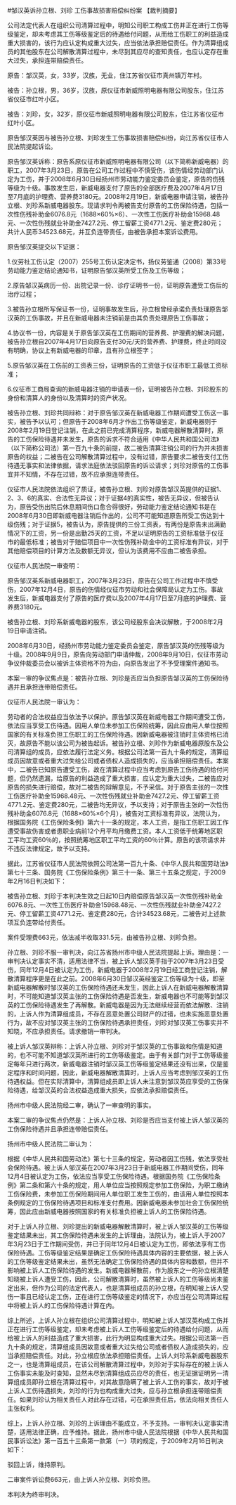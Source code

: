 #邹汉英诉孙立根、刘珍 工伤事故损害赔偿纠纷案 
【裁判摘要】

公司法定代表人在组织公司清算过程中，明知公司职工构成工伤并正在进行工伤等级鉴定，却未考虑其工伤等级鉴定后的待遇给付问题，从而给工伤职工的利益造成重大损害的，该行为应认定构成重大过失，应当依法承担赔偿责任。作为清算组成员的其他股东在公司解散清算过程中，未尽到其应尽的查知责任，也应认定存在重大过失，承担连带赔偿责任。



原告：邹汉英，女，33岁，汉族，无业，住江苏省仪征市真州镇万年村。

被告：孙立根，男，36岁，汉族，原仪征市新威照明电器有限公司股东，住江苏省仪征市红叶小区。

被告：刘珍，女，32岁，原仪征市新威照明电器有限公司股东，住江苏省仪征市红叶小区。

原告邹汉英因与被告孙立根、刘珍发生工伤事故损害赔偿纠纷，向江苏省仪征市人民法院提起诉讼。

原告邹汉英诉称：原告系原仪征市新威照明电器有限公司（以下简称新威电器）的职工，2007年3月23日，原告在公司工作过程中不慎受伤，该伤情经劳动部门认定为工伤，并于2008年6月30日经扬州市劳动能力鉴定委员会鉴定，原告的伤残等级为十级。事故发生后，新威电器支付了原告的全部医疗费及2007年4月17日至7月底的护理费、营养费3180元。2008年2月19日，新威电器申请注销，被告孙立根、刘珍系新威电器股东。现请求判令两被告支付原告的工伤保险待遇，包括一次性伤残补助金6076.8元（1688×60%×6）、一次性工伤医疗补助金15968.48元、一次性伤残就业补助金7427.2元、停工留薪工资4771.2元、鉴定费280元；共计人民币34523.68元，并互负连带责任，由被告承担本案诉讼费用。

原告邹汉英提交以下证据：

1.仪劳社工伤认定（2007）255号工伤认定决定书，扬仪劳鉴通（2008）第33号劳动能力鉴定结论通知书，证明原告邹汉英所受工伤及工伤等级；

2.原告邹汉英病历一份、出院记录一份、诊疗证明书一份，证明原告遭受工伤后的治疗过程；

3.被告孙立根所写保证书一份，证明事故发生后，孙立根曾经承诺负责处理原告邹汉英的工伤事故，并且在新威电器未注销前是由其负责处理原告工伤事故；

4.协议书一份，内容是关于原告邹汉英在工伤期间的营养费、护理费的解决问题，被告孙立根自2007年4月17日向原告支付30元/天的营养费、护理费，终止时间没有明确，协议上有新威电器的印章，且有孙立根签字；

5.原告邹汉英在工伤前的工资表三份，证明原告的工资低于仪征市职工最低工资标准；

6.仪征市工商局查询的新威电器注销的申请表一份，证明被告孙立根、刘珍股东的身份和清算人的身份以及清算时的资产状况。

被告孙立根、刘珍共同辩称：对于原告邹汉英在新威电器工作期间遭受工伤这一事实，被告予以认可；但原告于2008年6月才作出工伤等级鉴定，新威电器则于2008年2月19日登记注销，在此之前已完成清算程序，新威电器解散清算时，原告的工伤保险待遇并未发生，原告的诉求不符合适用《中华人民共和国公司法》（以下简称公司法）第一百九十条的前提，故二被告清算注销公司的行为并未损害原告的权益；二被告在公司解散清算过程中，没有过错，原告要求二被告支付工伤待遇无事实和法律依据，请求法庭依法驳回原告的诉讼请求；刘珍对原告的工伤事宜并不知情，不存在过错，故不应承担连带责任。

仪征市人民法院依法组织了质证，被告孙立根、刘珍对原告邹汉英提供的证据1、2、3、6的真实、合法性无异议；对于证据4的真实性，被告无异议，但被告认为，原告受伤出院后休息期间伤口愈合得很好，劳动能力鉴定结论通知书是在2008年6月30日即新威电器注销后作出的，公司不可能知道原告所受工伤达到十级伤残；对于证据5，被告认为，原告提供的三份工资表，有两份是原告未出满勤情况下的工资，另一份是出勤25天的工资，不足以证明原告的工资标准低于仪征市的最低标准；被告对于赔偿项目中一次性伤残补助金中的工资标准有异议，对于其他赔偿项目的计算方法及数额无异议，但认为该费用不应由二被告承担。

仪征市人民法院一审查明：

原告邹汉英系新威电器职工，2007年3月23日，原告在公司工作过程中不慎受伤，2007年12月4日，原告的伤情经仪征市劳动和社会保障局认定为工伤。事故发生后，新威电器支付了原告的医疗费以及2007年4月17日至7月底的护理费、营养费3180元。

被告孙立根、刘珍系新威电器的股东，该公司经股东会决议解散，于2008年2月19日申请注销。

2008年6月30日，经扬州市劳动能力鉴定委员会鉴定，原告邹汉英的伤残等级为十级。2008年9月9日，原告向劳动部门申请仲裁，2008年9月10日，仪征市劳动争议仲裁委员会以被诉主体资格不符为由，向原告发出了不予受理案件通知书。

本案一审的争议焦点是：被告孙立根、刘珍是否应当负担原告邹汉英的工伤保险待遇并且承担连带赔偿责任。

仪征市人民法院一审认为：

劳动者的合法权益应当依法予以保护。原告邹汉英在新威电器工作期间遭受工伤，依法应当享受工伤待遇。因用人单位未参加工伤保险统筹，因此应由用人单位按照国家的有关标准负担工伤职工的工伤保险待遇。因新威电器被注销时主体资格已消灭，故原告不能以该公司为被告起诉。被告孙立根、刘珍作为新威电器原股东及公司清算组的成员，应依法履行法定义务。根据公司法第一百九十条的规定，清算组成员因故意或者重大过失给公司或者债权人造成损失的，应当承担赔偿责任。本案中，二被告已知原告遭受工伤，故在清算过程中应当考虑到原告工伤待遇的给付问题，但仍然遗漏，给原告的利益造成了重大损害，应认定为重大过失，二被告应对原告的损失进行赔偿，故对二被告的辩解意见，不予采信。对于原告主张的一次性工伤医疗补助金15968.48元、一次性伤残就业补助金7427.2元、停工留薪工资4771.2元、鉴定费280元，二被告均无异议，予以支持；对于原告主张的一次性伤残补助金6076.8元（1688×60%×6个月），被告对工资标准有异议，法院认为，根据国务院《工伤保险条例》第六十一条的规定，本人工资，是指工伤职工因工作遭受事故伤害或者患职业病前12个月平均月缴费工资。本人工资低于统筹地区职工平均工资60％的，按照统筹地区职工平均工资的60％计算。原告的该项请求并不违反法律规定，故予以支持。

据此，江苏省仪征市人民法院依照公司法第一百九十条、《中华人民共和国劳动法》第七十三条、国务院《工伤保险条例》第三十一条、第三十五条之规定，于2009年2月16日判决如下：

被告孙立根、刘珍于本判决生效之日起10日内赔偿原告邹汉英一次性伤残补助金6076.8元、一次性工伤医疗补助金15968.48元、一次性伤残就业补助金7427.2元、停工留薪工资4771.2元、鉴定费280元，合计34523.68元，二被告对上述款项互负连带给付责任。

案件受理费663元，依法减半收取331.5元，由被告孙立根、刘珍负担。

孙立根、刘珍不服一审判决，向江苏省扬州市中级人民法院提起上诉。理由是：一审判决认定事实不清，适用法律不当，被上诉人邹汉英手指于2007年3月23日受伤，同年12月4日被认定为工伤，新威电器于2008年2月19日经工商登记注销，解散清算程序更是在此之前。2008年6月30日邹汉英经鉴定工伤等级为十级，即至新威电器解散时邹汉英的工伤保险待遇还未发生，因此上诉人在新威电器解散清算时，不可能知道邹汉英主张的工伤保险待遇是否发生，新威电器也不可能等到邹汉英的工伤保险待遇发生了再解散。新威电器是因为无法继续经营而依法解散、注销的，上诉人作为清算组成员，不存在恶意处置公司财产的过错，也未实施恶意处置行为，故不应对邹汉英主张的工伤保险待遇承担责任，刘珍对邹汉英工伤事实并不知晓，不应承担责任。请求撤销一审判决。

被上诉人邹汉英辩称：上诉人孙立根、刘珍对于邹汉英的工伤事故和伤情是知道的，也不可能不知道邹汉英所进行的工伤等级鉴定。由于有关部门对于工伤等级鉴定每年只进行两次，新威电器注销时邹汉英工伤等级鉴定结果还没有出来，仅是鉴定程序和时间问题，因此，新威电器解散清算时，上诉人应当考虑到邹汉英的工伤待遇权益。但在实际清算中，清算组成员即上诉人未注意到邹汉英应享受的工伤保险待遇，给邹汉英的合法权益造成重大损失，应依法承担赔偿责任。

扬州市中级人民法院经二审，确认了一审查明的事实。

本案二审的争议焦点仍然是：上诉人孙立根、刘珍是否应当支付被上诉人邹汉英的工伤保险待遇并且承担连带赔偿责任。

扬州市中级人民法院二审认为：

根据《中华人民共和国劳动法》第七十三条的规定，劳动者因工伤残，依法享受社会保险待遇。被上诉人邹汉英在2007年3月23日于新威电器工作期间受伤，同年12月4日被认定为工伤，依法应当享受工伤保险待遇。根据国务院《工伤保险条例》第二条和第六十条的规定，用人单位应当按照规定参加工伤保险，为职工缴纳工伤保险费，未参加工伤保险期间用人单位职工发生工伤的，由该用人单位按照本条例规定的工伤保险待遇项目和标准支付费用。因新威电器未参加社会工伤保险统筹，因此应由新威电器按照国家的有关标准负担被上诉人的工伤保险待遇。

对于上诉人孙立根、刘珍提出的新威电器解散清算时，被上诉人邹汉英的工伤等级鉴定结果未出，其工伤保险待遇未发生的上诉理由，法院认为，被上诉人于2007年3月23日于工作期间受伤，并已于同年12月4日被认定为工伤，即依法享有工伤保险待遇。工伤等级鉴定结果是确定工伤保险待遇具体内容的主要依据，被上诉人的工伤等级鉴定结果未出，虽然无法确定工伤保险待遇的具体内容和数额，但并不影响被上诉人工伤保险待遇的发生。新威电器解散前，作为股东之一的孙立根清楚知晓被上诉人遭受工伤，因此，公司解散清算时，虽然被上诉人的工伤等级尚未鉴定出来，但作为公司的法定代表人，也是清算组成员的孙立根，在明知被上诉人受伤一事且已经认定工伤，正在进行工伤等级鉴定的情况下，亦应当在公司清算过程中将被上诉人的工伤保险待遇计算在内。

综上所述，上诉人孙立根在组织公司清算过程中，明知被上诉人邹汉英构成工伤并正在进行工伤等级鉴定，却未考虑被上诉人工伤等级鉴定后的待遇给付问题，从而给被上诉人的利益造成了重大损害，此行为明显构成重大过失。根据公司法第一百九十条的规定，清算组成员因故意或者重大过失给公司或者债权人造成损失的，应当承担赔偿责任。对此，孙立根应依法承担赔偿责任。上诉人刘珍系新威电器股东之一，也是清算组成员，在该公司解散清算过程中，刘珍对于实际存在的被上诉人工伤事实未能及时查知，显然未尽到清算组成员应尽的责任，也无证据证明另一清算组成员即孙立根在清算过程中，对其故意隐瞒了被上诉人工伤的事实，故对于被上诉人工伤待遇损失，刘珍的行为也构成重大过失，应与孙立根承担连带赔偿责任。如果刘珍认为相关责任人对此存在过错，可在承担责任后，依法向相关责任人主张权利。

综上，上诉人孙立根、刘珍的上诉理由不能成立，不予支持。一审判决认定事实清楚，适用法律正确，应予维持。据此，扬州市中级人民法院根据《中华人民共和国民事诉讼法》第一百五十三条第一款第（一）项的规定，于2009年2月16日判决如下：

驳回上诉，维持原判。

二审案件诉讼费663元，由上诉人孙立根、刘珍负担。

本判决为终审判决。


